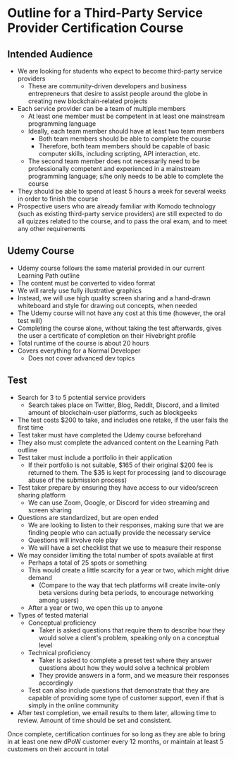 # Outline for a Third-Party Service Provider Certification Course

## Intended Audience

- We are looking for students who expect to become third-party service providers
  - These are community-driven developers and business entrepreneurs that desire to assist people around the globe in creating new blockchain-related projects
- Each service provider can be a team of multiple members
  - At least one member must be competent in at least one mainstream programming language
  - Ideally, each team member should have at least two team members
    - Both team members should be able to complete the course
    - Therefore, both team members should be capable of basic computer skills, including scripting, API interaction, etc.
  - The second team member does not necessarily need to be professionally competent and experienced in a mainstream programming language; s/he only needs to be able to complete the course
- They should be able to spend at least 5 hours a week for several weeks in order to finish the course
- Prospective users who are already familiar with Komodo technology (such as existing third-party service providers) are still expected to do all quizzes related to the course, and to pass the oral exam, and to meet any other requirements

## Udemy Course

- Udemy course follows the same material provided in our current Learning Path outline
- The content must be converted to video format
- We will rarely use fully illustrative graphics
- Instead, we will use high quality screen sharing and a hand-drawn whiteboard and style for drawing out concepts, when needed
- The Udemy course will not have any cost at this time (however, the oral test will)
- Completing the course alone, without taking the test afterwards, gives the user a certificate of completion on their Hivebright profile
- Total runtime of the course is about 20 hours
- Covers everything for a Normal Developer
  - Does not cover advanced dev topics

## Test

- Search for 3 to 5 potential service providers
    - Search takes place on Twitter, Blog, Reddit, Discord, and a limited amount of blockchain-user platforms, such as blockgeeks
- The test costs $200 to take, and includes one retake, if the user fails the first time
- Test taker must have completed the Udemy course beforehand
- They also must complete the advanced content on the Learning Path outline
- Test taker must include a portfolio in their application
  - If their portfolio is not suitable, $165 of their original $200 fee is returned to them. The $35 is kept for processing (and to discourage abuse of the submission process)
- Test taker prepare by ensuring they have access to our video/screen sharing platform
  - We can use Zoom, Google, or Discord for video streaming and screen sharing
- Questions are standardized, but are open ended
  - We are looking to listen to their responses, making sure that we are finding people who can actually provide the necessary service
  - Questions will involve role play
  - We will have a set checklist that we use to measure their response
- We may consider limiting the total number of spots available at first
  - Perhaps a total of 25 spots or something
  - This would create a little scarcity for a year or two, which might drive demand
    - (Compare to the way that tech platforms will create invite-only beta versions during beta periods, to encourage networking among users)
  - After a year or two, we open this up to anyone
- Types of tested material
  - Conceptual proficiency
    - Taker is asked questions that require them to describe how they would solve a client's problem, speaking only on a conceptual level
  - Technical proficiency
    - Taker is asked to complete a preset test where they answer questions about how they would solve a technical problem
    - They provide answers in a form, and we measure their responses accordingly
  - Test can also include questions that demonstrate that they are capable of providing some type of customer support, even if that is simply in the online community
- After test completion, we email results to them later, allowing time to review. Amount of time should be set and consistent.

Once complete, certification continues for so long as they are able to bring in at least one new dPoW customer every 12 months, or maintain at least 5 customers on their account in total
